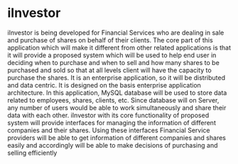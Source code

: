 # iInvestor
iInvestor is being developed for Financial Services who are dealing in sale and purchase of shares on behalf of their clients. The core part of this application which will make it different from other related applications is that it will provide a proposed system which will be used to help end user in deciding when to purchase and when to sell and how many shares to be purchased and sold so that at all levels client will have the capacity to purchase the shares.
It is an enterprise application, so it will be distributed and data centric. It is designed on the basis enterprise application architecture. In this application, MySQL database will be used to store data related to employees, shares, clients, etc. Since database will on Server, any number of users would be able to work simultaneously and share their data with each other.
iInvestor with its core functionality of proposed system will provide interfaces for managing the information of different companies and their shares. Using these interfaces Financial Service providers will be able to get information of different companies and shares easily and accordingly will be able to make decisions of purchasing and selling efficiently
